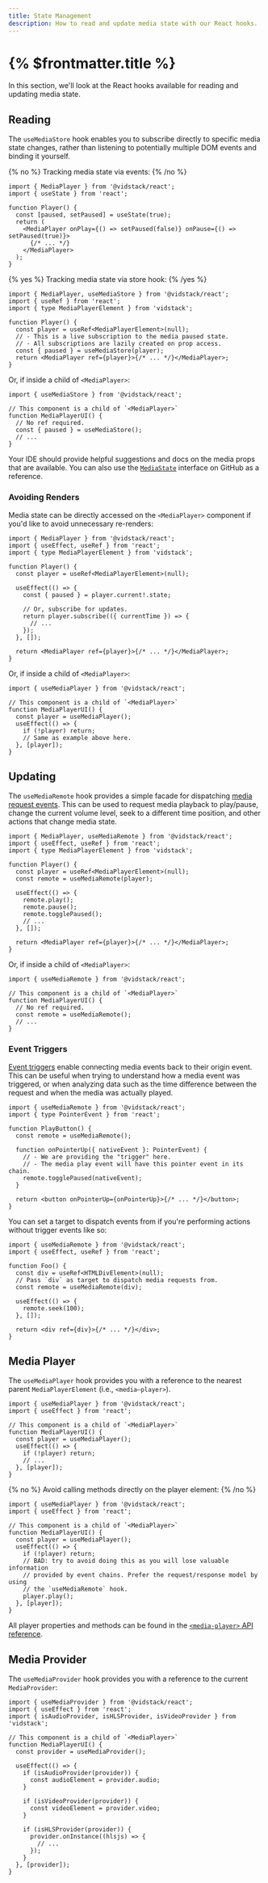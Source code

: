 ```yaml
---
title: State Management
description: How to read and update media state with our React hooks.
---
```


# {% $frontmatter.title %}

In this section, we'll look at the React hooks available for reading and updating media state.

## Reading

The `useMediaStore` hook enables you to subscribe directly to specific media state
changes, rather than listening to potentially multiple DOM events and binding it yourself.

{% no %}
Tracking media state via events:
{% /no %}

```tsx
import { MediaPlayer } from '@vidstack/react';
import { useState } from 'react';

function Player() {
  const [paused, setPaused] = useState(true);
  return (
    <MediaPlayer onPlay={() => setPaused(false)} onPause={() => setPaused(true)}>
      {/* ... */}
    </MediaPlayer>
  );
}
```

{% yes %}
Tracking media state via store hook:
{% /yes %}

```tsx {% highlight="9" %}
import { MediaPlayer, useMediaStore } from '@vidstack/react';
import { useRef } from 'react';
import { type MediaPlayerElement } from 'vidstack';

function Player() {
  const player = useRef<MediaPlayerElement>(null);
  // - This is a live subscription to the media paused state.
  // - All subscriptions are lazily created on prop access.
  const { paused } = useMediaStore(player);
  return <MediaPlayer ref={player}>{/* ... */}</MediaPlayer>;
}
```

Or, if inside a child of `<MediaPlayer>`:

```tsx {% highlight="6" %}
import { useMediaStore } from '@vidstack/react';

// This component is a child of `<MediaPlayer>`
function MediaPlayerUI() {
  // No ref required.
  const { paused } = useMediaStore();
  // ...
}
```

Your IDE should provide helpful suggestions and docs on the media props that are available. You
can also use the [`MediaState`](https://github.com/vidstack/vidstack/blob/main/packages/vidstack/src/player/media/state.ts)
interface on GitHub as a reference.

### Avoiding Renders

Media state can be directly accessed on the `<MediaPlayer>` component if you'd like to avoid
unnecessary re-renders:

```tsx {% highlight="9,11-14" %}
import { MediaPlayer } from '@vidstack/react';
import { useEffect, useRef } from 'react';
import { type MediaPlayerElement } from 'vidstack';

function Player() {
  const player = useRef<MediaPlayerElement>(null);

  useEffect(() => {
    const { paused } = player.current!.state;

    // Or, subscribe for updates.
    return player.subscribe(({ currentTime }) => {
      // ...
    });
  }, []);

  return <MediaPlayer ref={player}>{/* ... */}</MediaPlayer>;
}
```

Or, if inside a child of `<MediaPlayer>`:

```tsx
import { useMediaPlayer } from '@vidstack/react';

// This component is a child of `<MediaPlayer>`
function MediaPlayerUI() {
  const player = useMediaPlayer();
  useEffect(() => {
    if (!player) return;
    // Same as example above here.
  }, [player]);
}
```

## Updating

The `useMediaRemote` hook provides a simple facade for dispatching
[media request events](/docs/player/core-concepts/events#request-events). This can be used to
request media playback to play/pause, change the current volume level, seek to a different time
position, and other actions that change media state.

```tsx {% highlight="10-13" %}
import { MediaPlayer, useMediaRemote } from '@vidstack/react';
import { useEffect, useRef } from 'react';
import { type MediaPlayerElement } from 'vidstack';

function Player() {
  const player = useRef<MediaPlayerElement>(null);
  const remote = useMediaRemote(player);

  useEffect(() => {
    remote.play();
    remote.pause();
    remote.togglePaused();
    // ...
  }, []);

  return <MediaPlayer ref={player}>{/* ... */}</MediaPlayer>;
}
```

Or, if inside a child of `<MediaPlayer>`:

```tsx {% highlight="6" %}
import { useMediaRemote } from '@vidstack/react';

// This component is a child of `<MediaPlayer>`
function MediaPlayerUI() {
  // No ref required.
  const remote = useMediaRemote();
  // ...
}
```

### Event Triggers

[Event triggers](/docs/player/core-concepts/events#event-triggers) enable connecting media events
back to their origin event. This can be useful when trying to understand how a media event was
triggered, or when analyzing data such as the time difference between the request and when the media
was actually played.

```tsx {% highlight="5,10" %}
import { useMediaRemote } from '@vidstack/react';
import { type PointerEvent } from 'react';

function PlayButton() {
  const remote = useMediaRemote();

  function onPointerUp({ nativeEvent }: PointerEvent) {
    // - We are providing the "trigger" here.
    // - The media play event will have this pointer event in its chain.
    remote.togglePaused(nativeEvent);
  }

  return <button onPointerUp={onPointerUp}>{/* ... */}</button>;
}
```

You can set a target to dispatch events from if you're performing actions without trigger events
like so:

```tsx {% highlight="7,10" %}
import { useMediaRemote } from '@vidstack/react';
import { useEffect, useRef } from 'react';

function Foo() {
  const div = useRef<HTMLDivElement>(null);
  // Pass `div` as target to dispatch media requests from.
  const remote = useMediaRemote(div);

  useEffect(() => {
    remote.seek(100);
  }, []);

  return <div ref={div}>{/* ... */}</div>;
}
```

## Media Player

The `useMediaPlayer` hook provides you with a reference to the nearest parent
`MediaPlayerElement` (i.e., `<media–player>`).

```tsx
import { useMediaPlayer } from '@vidstack/react';
import { useEffect } from 'react';

// This component is a child of `<MediaPlayer>`
function MediaPlayerUI() {
  const player = useMediaPlayer();
  useEffect(() => {
    if (!player) return;
    // ...
  }, [player]);
}
```

{% no %}
Avoid calling methods directly on the player element:
{% /no %}

```tsx
import { useMediaPlayer } from '@vidstack/react';
import { useEffect } from 'react';

// This component is a child of `<MediaPlayer>`
function MediaPlayerUI() {
  const player = useMediaPlayer();
  useEffect(() => {
    if (!player) return;
    // BAD: try to avoid doing this as you will lose valuable information
    // provided by event chains. Prefer the request/response model by using
    // the `useMediaRemote` hook.
    player.play();
  }, [player]);
}
```

All player properties and methods can be found in the [`<media-player>` API reference](/docs/player/components/media/player/api).

## Media Provider

The `useMediaProvider` hook provides you with a reference to the current `MediaProvider`:

```tsx
import { useMediaProvider } from '@vidstack/react';
import { useEffect } from 'react';
import { isAudioProvider, isHLSProvider, isVideoProvider } from 'vidstack';

// This component is a child of `<MediaPlayer>`
function MediaPlayerUI() {
  const provider = useMediaProvider();

  useEffect(() => {
    if (isAudioProvider(provider)) {
      const audioElement = provider.audio;
    }

    if (isVideoProvider(provider)) {
      const videoElement = provider.video;
    }

    if (isHLSProvider(provider)) {
      provider.onInstance((hlsjs) => {
        // ...
      });
    }
  }, [provider]);
}
```
